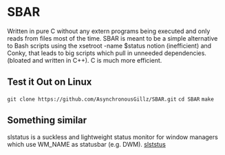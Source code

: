 # SBAR

Written in pure C without any extern programs being executed and only reads from files most of the time. SBAR is meant to be a simple alternative to Bash scripts using the xsetroot -name $status notion (inefficient) and Conky, that leads to big scripts which pull in unneeded dependencies.(bloated and written in C++). C is much more efficient.

Test it Out on Linux
---

`git clone https://github.com/AsynchronousGillz/SBAR.git`
`cd SBAR`
`make`

Something similar
---
slstatus is a suckless and lightweight status monitor for window managers which use WM_NAME as statusbar (e.g. DWM). [slststus](https://git.nulltime.net/slstatus)
